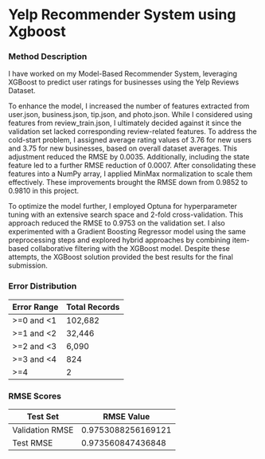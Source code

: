 # Yelp Recommender System using Xgboost

### Method Description
I have worked on my Model-Based Recommender System, leveraging XGBoost to predict user ratings for businesses using the Yelp Reviews Dataset.

To enhance the model, I increased the number of features extracted from user.json, business.json, tip.json, and photo.json. While I considered using features from review_train.json, I ultimately decided against it since the validation set lacked corresponding review-related features. To address the cold-start problem, I assigned average rating values of 3.76 for new users and 3.75 for new businesses, based on overall dataset averages. This adjustment reduced the RMSE by 0.0035. Additionally, including the state feature led to a further RMSE reduction of 0.0007. After consolidating these features into a NumPy array, I applied MinMax normalization to scale them effectively. These improvements brought the RMSE down from 0.9852 to 0.9810 in this project.

To optimize the model further, I employed Optuna for hyperparameter tuning with an extensive search space and 2-fold cross-validation. This approach reduced the RMSE to 0.9753 on the validation set. I also experimented with a Gradient Boosting Regressor model using the same preprocessing steps and explored hybrid approaches by combining item-based collaborative filtering with the XGBoost model. Despite these attempts, the XGBoost solution provided the best results for the final submission.

### Error Distribution
| **Error Range** | **Total Records** |
|------------------|-------------------|
| >=0 and <1       | 102,682           |
| >=1 and <2       | 32,446            |
| >=2 and <3       | 6,090             |
| >=3 and <4       | 824               |
| >=4              | 2                 |


### RMSE Scores
| **Test Set** | **RMSE Value** |
|------------------|-------------------|
| Validation RMSE  | 0.9753088256169121|
| Test RMSE        | 0.973560847436848 |
